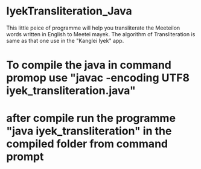 # IyekTransliteration_Java
This little peice of programme will help you transliterate the Meeteilon words written in English to Meetei mayek. The algorithm of Transliteration is same as that one use in the "Kanglei Iyek" app.




# To compile the java in command promop use "javac -encoding UTF8 iyek_transliteration.java"
# after compile run the programme "java iyek_transliteration" in the compiled folder from command prompt
